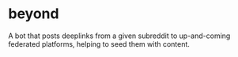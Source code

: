 # beyond
A bot that posts deeplinks from a given subreddit to up-and-coming federated platforms, helping to seed them with content.
